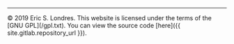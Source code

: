 <footer>
  <hr>
  © 2019 Eric S. Londres. This website is licensed under the terms of the [GNU GPL](/gpl.txt). You can view the source code [here]({{ site.gitlab.repository_url }}).
</footer>
